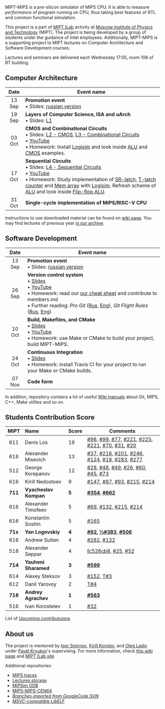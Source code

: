 MIPT-MIPS is a pre-silicon simulator of MIPS CPU. It is able to measure _performance_ of program running on CPU, thus taking best features of RTL and common functional simulation.

This project is a part of [MIPT ILab](https://mipt-ilab.github.io/) activity at [Moscow Institute of Physics and Technology](http://phystech.edu/) (MIPT).
The project is being developed by a group of students under the guidance of Intel employees.
Additionally, MIPT-MIPS is a supporting project to MIPT lectures on Computer Architecture and Software Development courses.

Lectures and seminars are delivered each Wednesday 17:05, room 108 of RT building.

## Computer Architecture

Date | Event name
:----: | ----------------------------
13 Sep | **Promotion event**<br/> • Slides: [russian version](https://github.com/MIPT-ILab/ca-lectures/blob/master/mipt-mips/2018/Promotion.pptx?raw=true)
19 Sep | **Layers of Computer Science, ISA and uArch**<br/> • Slides: [L1](https://github.com/MIPT-ILab/ca-lectures/blob/master/mipt-mips/2018/Lecture%201%20-%20Layers%20of%20Computer%20Science.pptx?raw=true)
03 Oct | **CMOS and Combinational Circuits**<br/> • Slides: [L2 - CMOS](https://github.com/MIPT-ILab/ca-lectures/blob/master/mipt-mips/2018/Lecture%202%20-%20Integrated%20Circuits%20Basics.pptx?raw=true), [L3 - Combinational Circuits](https://github.com/MIPT-ILab/ca-lectures/blob/master/mipt-mips/2018/Lecture%203%20-%20Combinational%20Circuits.pptx?raw=true)  <br/> • [YouTube](https://youtu.be/zDldV01U5MQ) <br/> • Homework: Install [Logisim](http://www.cburch.com/logisim/index.html) and look inside [ALU](https://github.com/MIPT-ILab/ca-lectures/blob/master/logisim/alu.circ) and [CMOS](https://github.com/MIPT-ILab/ca-lectures/blob/master/logisim/cmos.circ) examples.
17 Oct | **Sequential Circuits**<br/> • Slides: [L4 - Sequential Circuits](https://github.com/MIPT-ILab/ca-lectures/blob/master/mipt-mips/2018/Lecture%204%20-%20Sequential%20Circuits.pptx?raw=true) <br/> • [YouTube](https://youtu.be/SlFY1iJ-63Q) <br/> • Homework: Study implementation of [SR-latch](https://github.com/MIPT-ILab/ca-lectures/blob/master/logisim/rs.circ), [T-latch counter](https://github.com/MIPT-ILab/ca-lectures/blob/master/logisim/counter.circ) and [Mem array](https://github.com/MIPT-ILab/ca-lectures/blob/master/logisim/array2x4.circ) with [Logisim](http://www.cburch.com/logisim/index.html). Refresh scheme of [ALU](https://github.com/MIPT-ILab/ca-lectures/blob/master/logisim/alu.circ) and look inside [Flip-flop ALU](https://github.com/MIPT-ILab/ca-lectures/blob/master/logisim/alu-filp-flop.circ).
31 Oct | **Single-cycle implementation of MIPS/RISC-V CPU**

Instructions to use downloaded material can be found on [wiki page](https://github.com/MIPT-ILab/mipt-mips/wiki/Instructions-to-use-downloaded-lectures).
You may find lectures of previous year [in our archive](https://github.com/MIPT-ILab/mipt-mips/wiki/Lectures-on-Computer-Architecture-in-2017).

## Software Development

Date | Event name
:----: | ----------------------------
13 Sep | **Promotion event**<br/> • Slides: [russian version](https://github.com/MIPT-ILab/ca-lectures/blob/master/mipt-mips/2018/Promotion.pptx?raw=true)
26 Sep | **Version control system**<br/> • [Slides](https://github.com/MIPT-ILab/sd-lectures/blob/master/mipt-mips/2018/Lecture%201%20-%20Introduction.%20Version%20Control%20System.pptx?raw=true)<br/> • [YouTube](https://www.youtube.com/watch?v=HOeMi9dRD58)<br/> • Homework: read our [our cheat sheet](https://github.com/MIPT-ILab/mipt-mips/wiki/Git-&-GitHub-cheat-sheet) and contribute to members.md<br/> • Further reading: *Pro Git* ([Rus](https://git-scm.com/book/ru/v2), [Eng](https://git-scm.com/book/en/v2)), *Git Flight Rules* ([Rus](https://github.com/k88hudson/git-flight-rules/blob/master/README_ru.md), [Eng](https://github.com/k88hudson/git-flight-rules))
10 Oct | **Build, Makefiles, and CMake**<br/> • [Slides](https://github.com/MIPT-ILab/sd-lectures/blob/master/mipt-mips/2018/Lecture%202%20-%20Build,%20Makefiles,%20CMake.pptx?raw=true)<br/> • [YouTube](https://youtu.be/2t_qkJ67nAE)<br/> • Homework: use Make or CMake to build your project, build MIPT-MIPS.
24 Oct | **Continuous Integration**<br/> • [Slides](https://github.com/MIPT-ILab/sd-lectures/blob/master/mipt-mips/2018/Lecture%203%20-%20Continious%20Integration.pptx?raw=true)<br/> • Homework: install Travis CI for your project to run your Make or CMake builds.
07 Nov | **Code form** |

In addition, repository contains a lot of useful [Wiki manuals](https://github.com/MIPT-ILab/mipt-mips/wiki) about Git, MIPS, C++, Make utilites and so on.

## Students Contribution Score

MIPT | Name | Score | Comments
:----: |:---- | ------------------------------ | ------------------------------
611 | Denis Los | 19 | [#98](https://github.com/MIPT-ILab/mipt-mips/issues/98), [#99](https://github.com/MIPT-ILab/mipt-mips/issues/99), [#77](https://github.com/MIPT-ILab/mipt-mips/issues/77), [#221](https://github.com/MIPT-ILab/mipt-mips/issues/221), [#225](https://github.com/MIPT-ILab/mipt-mips/issues/225), [#221](https://github.com/MIPT-ILab/mipt-mips/issues/221), [#70](https://github.com/MIPT-ILab/mipt-mips/issues/70), [#31](https://github.com/MIPT-ILab/mipt-mips/issues/31), [#20](https://github.com/MIPT-ILab/mipt-mips/issues/20) |
618 | Alexander Misevich | 13 | [#37](https://github.com/MIPT-ILab/mipt-mips/issues/37), [#216](https://github.com/MIPT-ILab/mipt-mips/issues/216), [#201](https://github.com/MIPT-ILab/mipt-mips/issues/201), [#246](https://github.com/MIPT-ILab/mipt-mips/issues/246), [#124](https://github.com/MIPT-ILab/mipt-mips/issues/124), [#18](https://github.com/MIPT-ILab/mipt-mips/issues/18), [#283](https://github.com/MIPT-ILab/mipt-mips/issues/283), [#277](https://github.com/MIPT-ILab/mipt-mips/issues/277) |
512 | George Korepanov | 12 | [#28](https://github.com/MIPT-ILab/mipt-mips/issues/28), [#48](https://github.com/MIPT-ILab/mipt-mips/issues/48), [#49](https://github.com/MIPT-ILab/mipt-mips/issues/49), [#26](https://github.com/MIPT-ILab/mipt-mips/issues/26), [#60](https://github.com/MIPT-ILab/mipt-mips/issues/60), [#45](https://github.com/MIPT-ILab/mipt-mips/issues/45), [#73](https://github.com/MIPT-ILab/mipt-mips/issues/73) |
616 | Kirill Nedostoev | 9 | [#147](https://github.com/MIPT-ILab/mipt-mips/issues/147), [#87](https://github.com/MIPT-ILab/mipt-mips/issues/87), [#93](https://github.com/MIPT-ILab/mipt-mips/issues/93), [#215](https://github.com/MIPT-ILab/mipt-mips/issues/215), [#214](https://github.com/MIPT-ILab/mipt-mips/issues/214) |
**711** | **Vyacheslav Kompan** | **5** | **[#354](https://github.com/MIPT-ILab/mipt-mips/issues/354)**, **[#662](https://github.com/MIPT-ILab/mipt-mips/issues/662)**  |
616 | Alexander Timofeev | 5 | [#69](https://github.com/MIPT-ILab/mipt-mips/issues/69), [#132](https://github.com/MIPT-ILab/mipt-mips/issues/132), [#215](https://github.com/MIPT-ILab/mipt-mips/issues/215), [#214](https://github.com/MIPT-ILab/mipt-mips/issues/214) |
616 | Konstantin Soshin | 5 | [#165](https://github.com/MIPT-ILab/mipt-mips/issues/165) |
**71x** | **Yan Logovskiy** | **4** | **[#92](https://github.com/MIPT-ILab/mipt-mips/issues/92), [⅓#383](https://github.com/MIPT-ILab/mipt-mips/issues/383)**, **[#506](https://github.com/MIPT-ILab/mipt-mips/issues/506)** |
616 | Andrew Sultan | 4 | [#282](https://github.com/MIPT-ILab/mipt-mips/issues/282), [#132](https://github.com/MIPT-ILab/mipt-mips/issues/132) |
518 | Alexander Seppar | 4 | [fc526cb8](https://github.com/MIPT-ILab/ca-lectures/commit/fc526cb8f59bc6d9a399f453b417afc45c21012e), [#25](https://github.com/MIPT-ILab/mipt-mips/issues/25), [#52](https://github.com/MIPT-ILab/mipt-mips/issues/52) |
**714** | **Yauheni Sharamed** | **3** | **[#599](https://github.com/MIPT-ILab/mipt-mips/issues/599)**
614 | Alexey Steksov | 3 | [#152](https://github.com/MIPT-ILab/mipt-mips/issues/152), [T#3](https://github.com/MIPT-ILab/mips-traces/issues/3) |
612 | Danil Yarovoy | 2 | [T#4](https://github.com/MIPT-ILab/mips-traces/issues/4) |
**718** | **Andrey Agrachev** | **1** | **[#563](https://github.com/MIPT-ILab/mipt-mips/issues/563)**
516 | Ivan Korostelev | 1 | [#32](https://github.com/MIPT-ILab/mipt-mips/issues/32) |


List of [Upcoming contributuions](https://github.com/MIPT-ILab/mipt-mips/issues/assigned/*)

## About us

The project is mentored by [Igor Smirnov](https://github.com/igorsmir-ilab), [Kirill Korolev](https://github.com/kkorolev), and [Oleg Ladin](https://github.com/olegladin) under [Pavel Kryukov](https://github.com/pavelkryukov)'s supervising. For more information, check [this wiki page](https://github.com/MIPT-ILab/mipt-mips/wiki/About-Us) and [MIPT ILab site](https://mipt.ru/drec/about/ilab/)

Additional repositories:
* [MIPS traces](https://github.com/MIPT-ILab/mips-traces)
* [Lectures storage](https://github.com/MIPT-ILab/ca-lectures)
* [MIPSim GDB](https://github.com/MIPT-ILab/mipt-sim-gdb)
* [MIPS-MIPS-CEN64](https://github.com/MIPT-ILab/cen64)
* _[Branches imported from GoogleCode SVN](https://github.com/MIPT-ILab/mipt-mips-old-branches)_
* _[MSVC-compatible LibELF](https://github.com/MIPT-ILab/libelf)_
